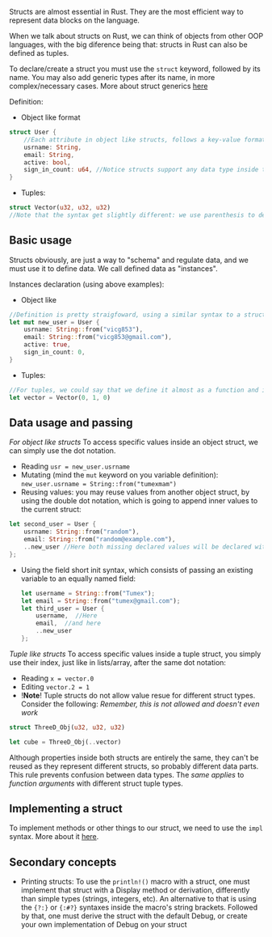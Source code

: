 Structs are almost essential in Rust. They are the most efficient way to represent data blocks on the language.

When we talk about structs on Rust, we can think of objects from other OOP languages, with the big diference being that: structs in Rust can also be defined as tuples.

To declare/create a struct you must use the ``struct`` keyword, followed by its name. You may also add generic types after its name, in more complex/necessary cases. More about struct generics [here](../Typing/Generics)

Definition: 
- Object like format
```rust
struct User {
	//Each attribute in object like structs, follows a key-value format. Apart from that, they also must have a type decalration
	usrname: String,
	email: String,
	active: bool, 
	sign_in_count: u64, //Notice structs support any data type inside them, even, other structs
}
```
- Tuples:
```rust
struct Vector(u32, u32, u32)
//Note that the syntax get slightly different: we use parenthesis to declare tuple structs instead of brackets, and attributes do not have keys and indexes are used instead. 
```

## Basic usage
Structs obviously, are just a way to "schema" and regulate data, and we must use it to define data. We call defined data as "instances". 

Instances declaration (using above examples):
- Object like 
```rust
//Definition is pretty straigfoward, using a similar syntax to a struct's declaration: [StructName] + { [data here] }
let mut new_user = User {
	usrname: String::from("vicg853"),
	email: String::from("vicg853@gmail.com"),
	active: true,
	sign_in_count: 0,
}
```
- Tuples: 
```rust
//For tuples, we could say that we define it almost as a function and its arguments. As simple as that.
let vector = Vector(0, 1, 0)
```

## Data usage and passing
_For object like structs_
To access specific values inside an object struct, we can simply use the dot notation.
- Reading ``usr = new_user.usrname`` 
- Mutating (mind the ``mut`` keyword on you variable definition): 
	 ``new_user.usrname = String::from("tumexmam")``
- Reusing values: you may reuse values from another object struct, by using the double dot notation, which is going to append inner values to the current struct:
```rust
let second_user = User {
	usrname: String::from("random"),
	email: String::from("random@example.com"),
	..new_user //Here both missing declared values will be declared with their respectives from the new_user struct, them being here: active and sign_in_count
};
```
- Using the field short init syntax, which consists of passing an existing variable to an equally named field:
	```rust
	let username = String::from("Tumex");
	let email = String::from("tumex@gmail.com");
	let third_user = User {
		username,  //Here
		email,  //and here
		..new_user
	};
	```

_Tuple like structs_
To access specific values inside a tuple struct, you simply use their index, just like in lists/array, after the same dot notation:
- Reading ``x = vector.0``
- Editing ``vector.2 = 1``
- !**Note**! Tuple structs do not allow value resue for different struct types. Consider the following:
*Remember, this is not allowed and doesn't even work*
```rust
struct ThreeD_Obj(u32, u32, u32)

let cube = ThreeD_Obj(..vector) 
```
Although properties inside both structs are entirely the same, they can't be reused as they represent different structs, so probably different data parts. This rule prevents confusion between data types. The _same applies_ to _function arguments_ with different struct tuple types.


## Implementing a struct
To implement methods or other things to our struct, we need to use the ``impl`` syntax. More about it [here](../Functions/Implementations).

## Secondary concepts
- Printing structs: 
To use the ``println!()`` macro with a struct, one must implement that struct with a Display method or derivation, differently than simple types (strings, integers, etc). 
An alternative to that is using the ``{?:}`` or ``{:#?}`` syntaxes inside the macro's string brackets.
Followed by that, one must derive the struct with the default Debug, or create your own implementation of Debug on your struct